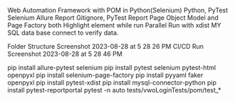 


Web Automation Framework with POM in Python(Selenium)
Python, PyTest
Selenium
Allure Report
Gitignore, PyTest Report
Page Object Model and Page Factory both
Highlight element while run
Parallel Run with xdist
MY SQL data base connect to verify data.

Folder Structure
Screenshot 2023-08-28 at 5 28 26 PM
CI/CD Run
Screenshot 2023-08-28 at 5 28 46 PM


pip install allure-pytest selenium
pip install pytest selenium pytest-html openpyxl
pip install selenium-page-factory
pip install pyyaml faker openpyxl
pip install pytest-xdist
pip install mysql-connector-python
pip install pytest-reportportal
pytest -n auto tests/vwoLoginTests/pom/test_*